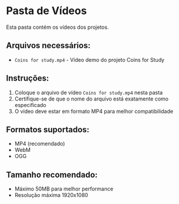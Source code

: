 # Pasta de Vídeos

Esta pasta contém os vídeos dos projetos.

## Arquivos necessários:

- `Coins for study.mp4` - Vídeo demo do projeto Coins for Study

## Instruções:

1. Coloque o arquivo de vídeo `Coins for study.mp4` nesta pasta
2. Certifique-se de que o nome do arquivo está exatamente como especificado
3. O vídeo deve estar em formato MP4 para melhor compatibilidade

## Formatos suportados:

- MP4 (recomendado)
- WebM
- OGG

## Tamanho recomendado:

- Máximo 50MB para melhor performance
- Resolução máxima 1920x1080
